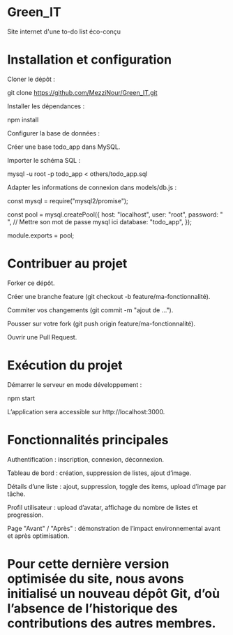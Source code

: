 # Green_IT
Site internet d'une to-do list éco-conçu

# Installation et configuration

Cloner le dépôt :

git clone https://github.com/MezziNour/Green_IT.git

Installer les dépendances :

npm install

Configurer la base de données :

Créer une base todo_app dans MySQL.

Importer le schéma SQL :

mysql -u root -p todo_app < others/todo_app.sql

Adapter les informations de connexion dans models/db.js :

const mysql = require("mysql2/promise");

const pool = mysql.createPool({
  host: "localhost",
  user: "root",
  password: " ", // Mettre son mot de passe mysql ici
  database: "todo_app",
});

module.exports = pool;

# Contribuer au projet

Forker ce dépôt.

Créer une branche feature (git checkout -b feature/ma-fonctionnalité).

Commiter vos changements (git commit -m "ajout de ...").

Pousser sur votre fork (git push origin feature/ma-fonctionnalité).

Ouvrir une Pull Request.

# Exécution du projet

Démarrer le serveur en mode développement :

npm start

L’application sera accessible sur http://localhost:3000.

# Fonctionnalités principales

Authentification : inscription, connexion, déconnexion.

Tableau de bord : création, suppression de listes, ajout d’image.

Détails d’une liste : ajout, suppression, toggle des items, upload d’image par tâche.

Profil utilisateur : upload d’avatar, affichage du nombre de listes et progression.

Page "Avant" / "Après" : démonstration de l’impact environnemental avant et après optimisation.


# Pour cette dernière version optimisée du site, nous avons initialisé un nouveau dépôt Git, d’où l’absence de l’historique des contributions des autres membres.

